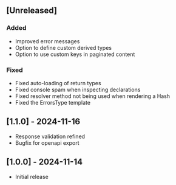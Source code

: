 ## [Unreleased]

### Added

- Improved error messages
- Option to define custom derived types
- Option to use custom keys in paginated content

### Fixed

- Fixed auto-loading of return types
- Fixed console spam when inspecting declarations
- Fixed resolver method not being used when rendering a Hash
- Fixed the ErrorsType template

## [1.1.0] - 2024-11-16

- Response validation refined
- Bugfix for openapi export

## [1.0.0] - 2024-11-14

- Initial release
